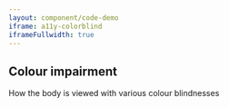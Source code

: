```yaml
---
layout: component/code-demo
iframe: a11y-colorblind
iframeFullwidth: true
---
```

## Colour impairment

How the body is viewed with various colour blindnesses
